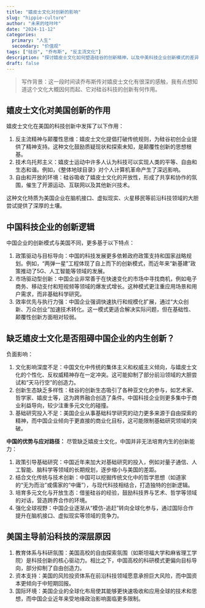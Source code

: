 ```yaml
---
title: "嬉皮士文化对创新的影响"
slug: "hippie-culture"
author: "未来的哇咔咔"
date: "2024-11-12"
categories:
  primary: "人生"
  secondary: "价值观"
tags: ["硅谷", "乔布斯", "反主流文化"]
description: "探讨嬉皮士文化如何塑造硅谷的创新精神，以及中美科技企业创新模式的差异。"
draft: false
---
```


>写作背景：这一段时间读乔布斯传对嬉皮士文化有很深的感触，我有点想知道这个文化大概因何而起、它对硅谷科技的创新有何作用。
>

## 嬉皮士文化对美国创新的作用

嬉皮士文化在美国的科技创新中发挥了以下作用：

1. 反主流精神与颠覆性思维：嬉皮士文化提倡打破传统规则，为硅谷初创企业提供了精神支持。这种文化鼓励质疑现状和探索未知，是颠覆性创新的思想根基。
2. 技术乌托邦主义：嬉皮士运动中许多人认为科技可以实现人类的平等、自由和生态和谐。例如，《整体地球目录》对个人计算机革命产生了深远影响。
3. 自由和开放的环境：硅谷吸收了嬉皮士文化的开放性，形成了共享和协作的氛围，催生了开源运动、互联网以及其他新兴技术。

这种文化特质为美国企业在脑机接口、虚拟现实、火星移民等前沿科技领域的大胆尝试提供了深厚的土壤。

## 中国科技企业的创新逻辑

中国企业的创新模式与美国不同，更多基于以下特点：
1. 政策驱动与目标导向：中国的科技发展更多依赖政府政策支持和国家战略规划。例如，“两弹一星”工程体现了自上而下的创新模式，而近年来“新基建”政策推动了5G、人工智能等领域的发展。
2. 市场驱动型创新：中国企业非常善于在快速变化的市场中寻找商机，例如电子商务、移动支付和短视频等领域的爆发式增长。这种模式更注重应用场景和用户需求，而非基础科学研究。
3. 效率优先与执行力强：中国企业强调快速执行和规模化扩展，通过“大众创新、万众创业”加速技术转化。这一模式更适合解决实际问题，但在基础性、颠覆性创新方面相对较弱。

## 缺乏嬉皮士文化是否阻碍中国企业的内生创新？

负面影响：

1. 文化影响深度不足：中国文化中传统的集体主义和权威主义倾向，与嬉皮士文化的个性化、反权威精神存在一定冲突。这可能抑制了部分前沿领域的大胆尝试和“天马行空”的创造力。
2. 创新生态缺乏多样性：硅谷的创新生态吸引了各种亚文化的参与，如艺术家、哲学家、嬉皮士等，这为跨界融合创造了条件。中国科技企业则更多集中于商业利益导向，较少注重多元文化的碰撞。
3. 基础研究投入不足：美国企业从事基础科学研究的动力更多来源于自由探索的精神，而中国企业倾向于更直接的商业化目标，这可能限制基础研究领域的突破。

**中国的优势与应对路径：** 尽管缺乏嬉皮士文化，中国并非无法培育内生的创新能力：

1. 政策引导基础研究：中国近年来加大对基础研究的投入，例如对量子通信、人工智能、脑科学等领域的长期规划，逐步缩小与美国的差距。
2. 结合文化传统与技术创新：中国可以挖掘传统文化中的哲学思想（如道家的“无为而治”或儒家的“中庸”），与现代科技相结合，打造独特的创新逻辑。
3. 培育多元文化与开放生态：借鉴硅谷的经验，鼓励科技界与艺术、哲学等领域的对话，营造跨界合作的环境。
4. 强化全球视野：中国企业逐渐从“模仿-追赶”转向全球化参与，通过国际合作提升在脑机接口、虚拟现实等领域的竞争力。

## 美国主导前沿科技的深层原因

1. 教育体系与科研氛围：美国高校的自由探索氛围（如斯坦福大学和麻省理工学院）是科技创新的核心驱动力。相比之下，中国高校的科研模式更偏向目标导向，部分抑制了自由创造力。
2. 资本支持：美国的风险投资体系在前沿科技领域愿意承担巨大风险，而中国资本更倾向于中短期回报。
3. 国际环境：美国企业的全球化布局使其能够更快速吸收和应用全球的技术和思想，而中国企业近年来受地缘政治影响面临更多限制。